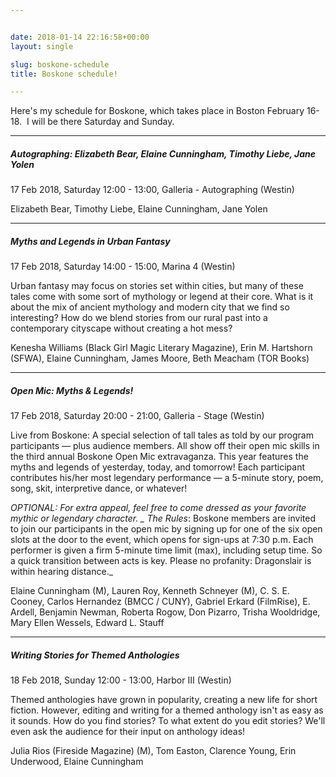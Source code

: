 ```yaml
---


date: 2018-01-14 22:16:58+00:00
layout: single

slug: boskone-schedule
title: Boskone schedule!

---
```




Here's my schedule for Boskone, which takes place in Boston February 16-18.  I will be there Saturday and Sunday.



* * *





##### **Autographing: Elizabeth Bear, Elaine Cunningham, Timothy Liebe, Jane Yolen**


17 Feb 2018, Saturday 12:00 - 13:00, Galleria - Autographing (Westin)

Elizabeth Bear, Timothy Liebe, Elaine Cunningham, Jane Yolen







* * *








##### **Myths and Legends in Urban Fantasy**


17 Feb 2018, Saturday 14:00 - 15:00, Marina 4 (Westin)

Urban fantasy may focus on stories set within cities, but many of these tales come with some sort of mythology or legend at their core. What is it about the mix of ancient mythology and modern city that we find so interesting? How do we blend stories from our rural past into a contemporary cityscape without creating a hot mess?

Kenesha Williams (Black Girl Magic Literary Magazine), Erin M. Hartshorn (SFWA), Elaine Cunningham, James Moore, Beth Meacham (TOR Books)







* * *








##### **Open Mic: Myths & Legends**!


17 Feb 2018, Saturday 20:00 - 21:00, Galleria - Stage (Westin)

Live from Boskone: A special selection of tall tales as told by our program participants — plus audience members. All show off their open mic skills in the third annual Boskone Open Mic extravaganza. This year features the myths and legends of yesterday, today, and tomorrow! Each participant contributes his/her most legendary performance — a 5-minute story, poem, song, skit, interpretive dance, or whatever!

_OPTIONAL: For extra appeal, feel free to come _dressed_ as your favorite mythic or legendary character.
_
The Rules_: Boskone members are invited to join our participants in the open mic by signing up for one of the six open slots at the door to the event, which opens for sign-ups at 7:30 p.m. Each performer is given a firm 5-minute time limit (max), including setup time. So a quick transition between acts is key. Please no profanity: Dragonslair is within hearing distance._

Elaine Cunningham (M), Lauren Roy, Kenneth Schneyer (M), C. S. E. Cooney, Carlos Hernandez (BMCC / CUNY), Gabriel Erkard (FilmRise), E. Ardell, Benjamin Newman, Roberta Rogow, Don Pizarro, Trisha Wooldridge, Mary Ellen Wessels, Edward L. Stauff







* * *








##### **Writing Stories for Themed Anthologies**


18 Feb 2018, Sunday 12:00 - 13:00, Harbor III (Westin)

Themed anthologies have grown in popularity, creating a new life for short fiction. However, editing and writing for a themed anthology isn't as easy as it sounds. How do you find stories? To what extent do you edit stories? We'll even ask the audience for their input on anthology ideas!

Julia Rios (Fireside Magazine) (M), Tom Easton, Clarence Young, Erin Underwood, Elaine Cunningham


